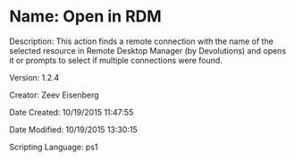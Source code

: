 ﻿# Name: Open in RDM

Description: This action finds a remote connection with the name of the selected resource in Remote Desktop Manager (by Devolutions) and opens it or prompts to select if multiple connections were found.

Version: 1.2.4

Creator: Zeev Eisenberg

Date Created: 10/19/2015 11:47:55

Date Modified: 10/19/2015 13:30:15

Scripting Language: ps1

